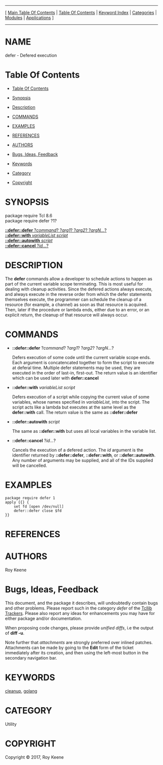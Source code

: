 
[//000000001]: # (defer \- Defered execution ala Go)
[//000000002]: # (Generated from file 'defer\.man' by tcllib/doctools with format 'markdown')
[//000000003]: # (Copyright &copy; 2017, Roy Keene)
[//000000004]: # (defer\(n\) 1 tcllib "Defered execution ala Go")

<hr> [ <a href="../../../../toc.md">Main Table Of Contents</a> &#124; <a
href="../../../toc.md">Table Of Contents</a> &#124; <a
href="../../../../index.md">Keyword Index</a> &#124; <a
href="../../../../toc0.md">Categories</a> &#124; <a
href="../../../../toc1.md">Modules</a> &#124; <a
href="../../../../toc2.md">Applications</a> ] <hr>

# NAME

defer \- Defered execution

# <a name='toc'></a>Table Of Contents

  - [Table Of Contents](#toc)

  - [Synopsis](#synopsis)

  - [Description](#section1)

  - [COMMANDS](#section2)

  - [EXAMPLES](#section3)

  - [REFERENCES](#section4)

  - [AUTHORS](#section5)

  - [Bugs, Ideas, Feedback](#section6)

  - [Keywords](#keywords)

  - [Category](#category)

  - [Copyright](#copyright)

# <a name='synopsis'></a>SYNOPSIS

package require Tcl 8\.6  
package require defer ?1?  

[__::defer::defer__ ?*command*? ?*arg1*? ?*arg2*? ?*argN\.\.\.*?](#1)  
[__::defer::with__ *variableList* *script*](#2)  
[__::defer::autowith__ *script*](#3)  
[__::defer::cancel__ ?*id\.\.\.*?](#4)  

# <a name='description'></a>DESCRIPTION

The __defer__ commands allow a developer to schedule actions to happen as
part of the current variable scope terminating\. This is most useful for dealing
with cleanup activities\. Since the defered actions always execute, and always
execute in the reverse order from which the defer statements themselves execute,
the programmer can schedule the cleanup of a resource \(for example, a channel\)
as soon as that resource is acquired\. Then, later if the procedure or lambda
ends, either due to an error, or an explicit return, the cleanup of that
resource will always occur\.

# <a name='section2'></a>COMMANDS

  - <a name='1'></a>__::defer::defer__ ?*command*? ?*arg1*? ?*arg2*? ?*argN\.\.\.*?

    Defers execution of some code until the current variable scope ends\. Each
    argument is concatencated together to form the script to execute at deferal
    time\. Multiple defer statements may be used, they are executed in the order
    of last\-in, first\-out\. The return value is an identifier which can be used
    later with __defer::cancel__

  - <a name='2'></a>__::defer::with__ *variableList* *script*

    Defers execution of a script while copying the current value of some
    variables, whose names specified in *variableList*, into the script\. The
    script acts like a lambda but executes at the same level as the
    __defer::with__ call\. The return value is the same as
    __::defer::defer__

  - <a name='3'></a>__::defer::autowith__ *script*

    The same as __::defer::with__ but uses all local variables in the
    variable list\.

  - <a name='4'></a>__::defer::cancel__ ?*id\.\.\.*?

    Cancels the execution of a defered action\. The *id* argument is the
    identifier returned by __::defer::defer__, __::defer::with__, or
    __::defer::autowith__\. Any number of arguments may be supplied, and all
    of the IDs supplied will be cancelled\.

# <a name='section3'></a>EXAMPLES

    package require defer 1
    apply {{} {
    	set fd [open /dev/null]
    	defer::defer close $fd
    }}

# <a name='section4'></a>REFERENCES

# <a name='section5'></a>AUTHORS

Roy Keene

# <a name='section6'></a>Bugs, Ideas, Feedback

This document, and the package it describes, will undoubtedly contain bugs and
other problems\. Please report such in the category *defer* of the [Tcllib
Trackers](http://core\.tcl\.tk/tcllib/reportlist)\. Please also report any ideas
for enhancements you may have for either package and/or documentation\.

When proposing code changes, please provide *unified diffs*, i\.e the output of
__diff \-u__\.

Note further that *attachments* are strongly preferred over inlined patches\.
Attachments can be made by going to the __Edit__ form of the ticket
immediately after its creation, and then using the left\-most button in the
secondary navigation bar\.

# <a name='keywords'></a>KEYWORDS

[cleanup](\.\./\.\./\.\./\.\./index\.md\#cleanup),
[golang](\.\./\.\./\.\./\.\./index\.md\#golang)

# <a name='category'></a>CATEGORY

Utility

# <a name='copyright'></a>COPYRIGHT

Copyright &copy; 2017, Roy Keene
